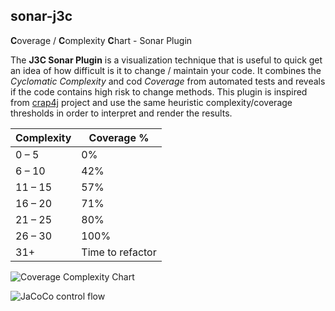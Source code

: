 ## sonar-j3c ##

**C**overage / **C**omplexity **C**hart - Sonar Plugin

The **J3C Sonar Plugin** is a visualization technique that is useful to quick get an idea of how difficult is it to change / maintain your code. It combines the *Cyclomatic Complexity* and cod *Coverage* from automated tests and reveals if the code contains high risk to change methods. This plugin is inspired from [crap4j](http://www.crap4j.org/faq.html "crap4j") project and use the same heuristic complexity/coverage thresholds in order to interpret and render the results.

| Complexity    | Coverage %  |
| ------------- |-------------|
| 0 – 5         | 0%          |
| 6 – 10        | 42%         |
| 11 – 15       | 57%         |
| 16 – 20       | 71%         |
| 21 – 25       | 80%         |
| 26 – 30       | 100%        |
| 31+           | Time to refactor |


![Coverage Complexity Chart](https://drive.google.com/uc?id=0B9tMA3RbZ5P_TXZaRTNUOFNybGM)

![JaCoCo control flow](https://drive.google.com/uc?id=0B9tMA3RbZ5P_YlFPdDVDTjd0OTA)



